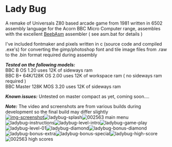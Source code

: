 # Lady Bug
A remake of Universals Z80 based arcade game from 1981 written in 6502 assembly language for the Acorn BBC Micro Computer range, assembles with the excellent [BeebAsm](https://github.com/stardot/beebasm) assembler ( see asm.bat for details )

I've included fontmaker and pixels written in c (source code and compiled .exe's) for converting the gimp/photoshop font and tile image files from .raw to the .bin format required during assembly

_**Tested on the following models:**_\
BBC B OS 1.20 uses 12K of sideways ram\
BBC B+ 64K/128K OS 2.00 uses 12K of workspace ram ( no sideways ram required )\
BBC Master 128K MOS 3.20 uses 12K of sideways ram

_**Known issues:**_ Untested on master compact as yet, coming soon....

_**Note:**_ The video and screenshots are from various builds during development so the final build may differ slightly\
[![img-screenshot](https://user-images.githubusercontent.com/87623090/136460719-7151cdd3-741a-4b1a-9a53-1be546448695.png)](https://www.youtube.com/watch?v=CsHSW4qdZ9U)![ladybug-splash](https://user-images.githubusercontent.com/87623090/136666196-980af30a-2e24-4e8d-80fe-253f41b281b8.png)![002563 main menu](https://user-images.githubusercontent.com/87623090/138594882-353737db-d318-4d99-8007-df18d0b7365c.png)![ladybug-instructions](https://user-images.githubusercontent.com/87623090/136666320-822057e3-0b46-4a2b-b07e-a4a07a4af852.png)![ladybug-level-intro](https://user-images.githubusercontent.com/87623090/136666330-511cf344-80aa-4693-b3c1-9977eae0ab63.png)![ladybug-game-play](https://user-images.githubusercontent.com/87623090/136666346-24499c09-6ea2-4033-83a5-781ea1871a9c.png)![ladybug-level-01](https://user-images.githubusercontent.com/87623090/136666369-7e4d177a-a079-48cd-ac6a-20b70af80f4a.png)![ladybug-diamond](https://user-images.githubusercontent.com/87623090/136666579-fb24fc80-0357-4391-8ff1-3732c4f1babb.png)![ladybug-bonus-diamond](https://user-images.githubusercontent.com/87623090/136666619-72140712-0779-4b9b-95a2-545436568e48.png)![ladybug-bonus-extra](https://user-images.githubusercontent.com/87623090/136666394-df34c3ce-f92d-4c9a-91cd-a72d7e7f2bb8.png)![ladybug-bonus-special](https://user-images.githubusercontent.com/87623090/136666403-b1e79732-ba2c-47d0-96d9-3c8b1dffd518.png)![ladybug-high-score](https://user-images.githubusercontent.com/87623090/136666415-7616107e-3545-44be-a1e3-683876abb8c7.png)![002563 high scores](https://user-images.githubusercontent.com/87623090/138594868-1a0cfe25-c60f-421f-8863-e746d68089a8.png)
